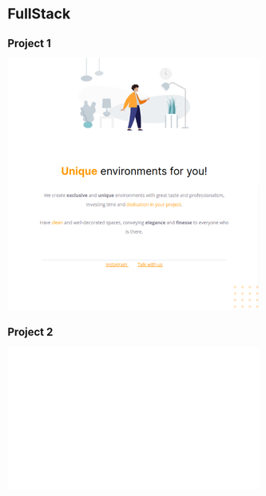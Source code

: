 # FullStack

## Project 1
![plot](./images/project1.png)


## Project 2
![plot](./images/project2.png)
